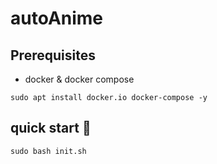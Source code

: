 # autoAnime

## Prerequisites

- docker & docker compose

```shell
sudo apt install docker.io docker-compose -y
```



## quick start 🚀

```
sudo bash init.sh
```
